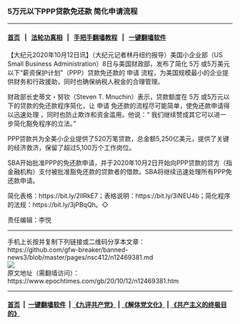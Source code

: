 ### 5万元以下PPP贷款免还款   简化申请流程
------------------------

#### [首页](https://github.com/gfw-breaker/banned-news3/blob/master/README.md) &nbsp;&nbsp;|&nbsp;&nbsp; [法轮功真相](https://github.com/begood0513/basic/blob/master/README.md)  &nbsp;&nbsp;|&nbsp;&nbsp; [手把手翻墙教程](https://github.com/gfw-breaker/guides/wiki)  &nbsp;&nbsp;|&nbsp;&nbsp; [一键翻墙软件](https://github.com/gfw-breaker/nogfw/blob/master/README.md)  



<div><p>
 【大纪元2020年10月12日讯】（大纪元记者林丹纽约报导）美国小企业部（US Small Business Administration）8日与美国财政部，发布了简化
 <ok href="https://www.epochtimes.com/gb/tag/5%E4%B8%87.html">
  5万
 </ok>
 或5万美元以下“薪资保护计划”（PPP）贷款免还款的
 <ok href="https://www.epochtimes.com/gb/tag/%E7%94%B3%E8%AF%B7.html">
  申请
 </ok>
 流程，为美国规模最小的企业提供财务和行政援助，同时也确保纳税人税金的合理管理。
</p>
<p>
 财政部长史蒂文・努钦（Steven T. Mnuchin）表示，贷款额度在
 <ok href="https://www.epochtimes.com/gb/tag/5%E4%B8%87.html">
  5万
 </ok>
 或5万元以下的贷款的免还款程序简化，让
 <ok href="https://www.epochtimes.com/gb/tag/%E7%94%B3%E8%AF%B7.html">
  申请
 </ok>
 免还款的流程尽可能简单，使免还款申请得以迅速处理 ，同时也防止欺诈和资金滥用。他说：“ 我们继续赞成其它可以进一步简化豁免程序的立法。”
</p>
<p>
 PPP贷款共为全美小企业提供了520万笔贷款，总金额5,250亿美元，提供了关键的经济救济，保留了超过5,100万个工作岗位。
</p>
<p>
 SBA开始批准PPP的免还款申请，并于2020年10月2日开始向PPP贷款的贷方（指金融机构）支付被批准豁免还款的贷款者的借款。SBA将继续迅速处理所有PPP免还款申请。
</p>
<p>
 简化表格：https://bit.ly/2IlRkE7；表格说明：https://bit.ly/3iNEU4b；简化程序的法规：https://bit.ly/3jPBqQh。◇
</p>
<p>
 责任编辑：李悦
</p>
</div>
<hr/>
手机上长按并复制下列链接或二维码分享本文章：<br/>
https://github.com/gfw-breaker/banned-news3/blob/master/pages/nsc412/n12469381.md <br/>
<a href='https://github.com/gfw-breaker/banned-news3/blob/master/pages/nsc412/n12469381.md'><img src='https://github.com/gfw-breaker/banned-news3/blob/master/pages/nsc412/n12469381.md.png'/></a> <br/>
原文地址（需翻墙访问）：https://www.epochtimes.com/gb/20/10/12/n12469381.htm


------------------------
#### [首页](https://github.com/gfw-breaker/banned-news3/blob/master/README.md) &nbsp;|&nbsp; [一键翻墙软件](https://github.com/gfw-breaker/nogfw/blob/master/README.md) &nbsp;| [《九评共产党》](https://github.com/gfw-breaker/9ping.md/blob/master/README.md#九评之一评共产党是什么) | [《解体党文化》](https://github.com/gfw-breaker/jtdwh.md/blob/master/README.md) | [《共产主义的终极目的》](https://github.com/gfw-breaker/gczydzjmd.md/blob/master/README.md)


<img src='http://gfw-breaker.win/banned-news3/pages/nsc412/n12469381.md' width='0px' height='0px'/>